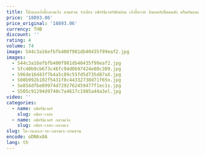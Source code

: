```yaml
---
title: โต๊ะและเก้าอี้กลางแจ้ง ลานสวน ระเบียง เฟอร์นิเจอร์พักผ่อน เก้าอี้หวาย อินเตอร์เน็ตคนดัง ครีมกันแดดกันน้ํา
price: '18893.06'
price_original: '18893.06'
currency: THB
discount: ''
rating: 4
volume: 74
image: S44c3a16efbfb400f981db40435f99eaf2.jpg
images:
  - S44c3a16efbfb400f981db40435f99eaf2.jpg
  - Sfc40b9cb673c46fc94d0b97424e80c309.jpg
  - S96de16d43f7b4a5c89c55fd5d735d87aX.jpg
  - S08b992b102f5431f8c44332738d71f65n.jpg
  - Se854dfbe89974d7292762459477f1ec1s.jpg
  - S505c91294d9740c7a4617c1985a44a3el.jpg
video: ''
categories:
  - name: เฟอร์นิเจอร์
    slug: เฟอร-เจอร
  - name: เฟอร์นิเจอร์ กลางแจ้ง
    slug: เฟอร-เจอร-กลางแจ
slug: โต-ะและเก-าอ-กลางแจ-ลานสวน
encode: oDN6x8A
lang: th
---
```

  